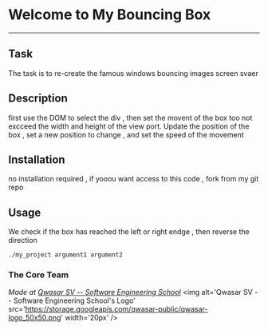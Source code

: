 # Welcome to My Bouncing Box
***

## Task
The task is to re-create the famous windows bouncing images screen svaer

## Description
first use the DOM to select the div , then set the movent of the box too not excceed the width and height of the view port.
Update the position of the box  , set a new position to change , and set the speed of the movement 

## Installation
no installation required , if yooou want access to this code , fork from my git repo

## Usage
We check if the box has reached the left or right endge , then reverse the direction
```
./my_project argument1 argument2
```

### The Core Team


<span><i>Made at <a href='https://qwasar.io'>Qwasar SV -- Software Engineering School</a></i></span>
<span><img alt='Qwasar SV -- Software Engineering School's Logo' src='https://storage.googleapis.com/qwasar-public/qwasar-logo_50x50.png' width='20px' /></span>
